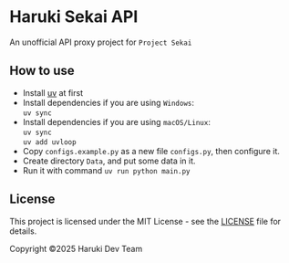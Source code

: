 # Haruki Sekai API

An unofficial API proxy project for `Project Sekai`

## How to use

+ Install [uv](https://github.com/astral-sh/uv) at first
+ Install dependencies if you are using `Windows`:  
  `uv sync`
+ Install dependencies if you are using `macOS/Linux`:  
  `uv sync`  
  `uv add uvloop`
+ Copy `configs.example.py` as a new file `configs.py`, then configure it.
+ Create directory `Data`, and put some data in it.
+ Run it with command `uv run python main.py`

## License

This project is licensed under the MIT License - see the [LICENSE](LICENSE) file for details.

Copyright ©2025 Haruki Dev Team